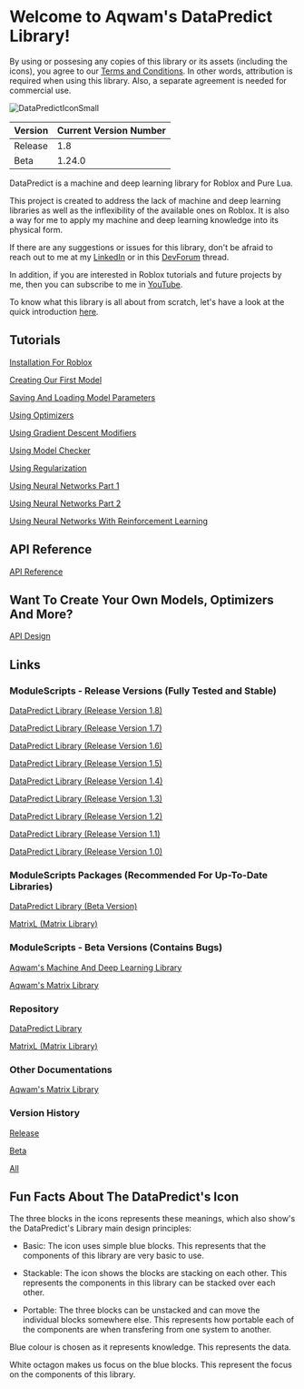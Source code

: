 # Welcome to Aqwam's DataPredict Library!

By using or possesing any copies of this library or its assets (including the icons), you agree to our [Terms and Conditions](TermsAndConditions.md). In other words, attribution is required when using this library. Also, a separate agreement is needed for commercial use.

![DataPredictIconSmall](https://user-images.githubusercontent.com/67371914/223632639-dea075fe-9dce-430c-af82-2fb0fbeb43d3.png)

| Version | Current Version Number |
|---------|------------------------|
| Release | 1.8                    |
| Beta    | 1.24.0                 |          

DataPredict is a machine and deep learning library for Roblox and Pure Lua.

This project is created to address the lack of machine and deep learning libraries as well as the inflexibility of the available ones on Roblox. It is also a way for me to apply my machine and deep learning knowledge into its physical form.

If there are any suggestions or issues for this library, don't be afraid to reach out to me at my [LinkedIn](https://www.linkedin.com/in/aqwam-harish-aiman/) or in this [DevForum](https://devforum.roblox.com/t/beta-mdll-machine-and-deep-learning-library-includes-optimizers-retrainable-models-and-more/2196446?u=myoriginsworkshop) thread.

In addition, if you are interested in Roblox tutorials and future projects by me, then you can subscribe to me in [YouTube](https://www.youtube.com/channel/UCUrwoxv5dufEmbGsxyEUPZw).

To know what this library is all about from scratch, let's have a look at the quick introduction [here](QuickIntroduction.md).

## Tutorials

[Installation For Roblox](Tutorials/InstallationForRoblox.md)

[Creating Our First Model](Tutorials/CreatingOurFirstModel.md)

[Saving And Loading Model Parameters](Tutorials/SavingAndLoadingModelParameters.md)

[Using Optimizers](Tutorials/UsingOptimizers.md)

[Using Gradient Descent Modifiers](Tutorials/UsingGradientDescentModifiers.md)

[Using Model Checker](Tutorials/UsingModelChecker.md)

[Using Regularization](Tutorials/UsingRegularization.md)

[Using Neural Networks Part 1](Tutorials/UsingNeuralNetworksPart1.md)

[Using Neural Networks Part 2](Tutorials/UsingNeuralNetworksPart2.md)

[Using Neural Networks With Reinforcement Learning](Tutorials/UsingNeuralNetworksWithReinforcementLearning.md)

## API Reference

[API Reference](API.md)

## Want To Create Your Own Models, Optimizers And More?

[API Design](APIDesign.md)

## Links

### ModuleScripts - Release Versions (Fully Tested and Stable)

[DataPredict Library (Release Version 1.8)](https://create.roblox.com/marketplace/asset/15759662956)

[DataPredict Library (Release Version 1.7)](https://create.roblox.com/marketplace/asset/15684193316)

[DataPredict Library (Release Version 1.6)](https://create.roblox.com/marketplace/asset/15552669178)

[DataPredict Library (Release Version 1.5)](https://create.roblox.com/marketplace/asset/15268337462)

[DataPredict Library (Release Version 1.4)](https://create.roblox.com/marketplace/asset/15199714521)

[DataPredict Library (Release Version 1.3)](https://www.roblox.com/library/14716528959/DataPredict-Release-Version-1-3)

[DataPredict Library (Release Version 1.2)](https://www.roblox.com/library/14503414633/DataPredict-Release-Version-1-2)

[DataPredict Library (Release Version 1.1)](https://www.roblox.com/library/14383260890/DataPredict-Release-Version-1-1)

[DataPredict Library (Release Version 1.0)](https://www.roblox.com/library/14048670741/DataPredict-Release-Version-1-0)

### ModuleScripts Packages (Recommended For Up-To-Date Libraries)

[DataPredict Library (Beta Version)](https://www.roblox.com/library/12727977273/DataPredict-Library)

[MatrixL (Matrix Library)](https://www.roblox.com/library/12728472338/MatrixL-Aqwams-Roblox-Matrix-Library)

### ModuleScripts - Beta Versions (Contains Bugs)

[Aqwam's Machine And Deep Learning Library](https://create.roblox.com/marketplace/asset/12591886004/Aqwams-Machine-And-Deep-Learning-Library)

[Aqwam's Matrix Library](https://www.roblox.com/library/12256162800/Aqwams-Matrix-Library)

### Repository

[DataPredict Library](https://github.com/AqwamCreates/DataPredict)

[MatrixL (Matrix Library)](https://github.com/AqwamCreates/MatrixL)

### Other Documentations

[Aqwam's Matrix Library](https://robloxmatrixl.substack.com/p/directory)

### Version History

[Release](VersionHistory/ReleaseVersionHistory.md)

[Beta](VersionHistory/BetaVersionHistory.md)

[All](VersionHistory/AllVersionsHistory.md)

## Fun Facts About The DataPredict's Icon

The three blocks in the icons represents these meanings, which also show's the DataPredict's Library main design principles:

 * Basic: The icon uses simple blue blocks. This represents that the components of this library are very basic to use.

 * Stackable: The icon shows the blocks are stacking on each other. This represents the components in this library can be stacked over each other.

 * Portable: The three blocks can be unstacked and can move the individual blocks somewhere else. This represents how portable each of the components are when transfering from one system to another.

 Blue colour is chosen as it represents knowledge. This represents the data.

White octagon makes us focus on the blue blocks. This represent the focus on the components of this library.

